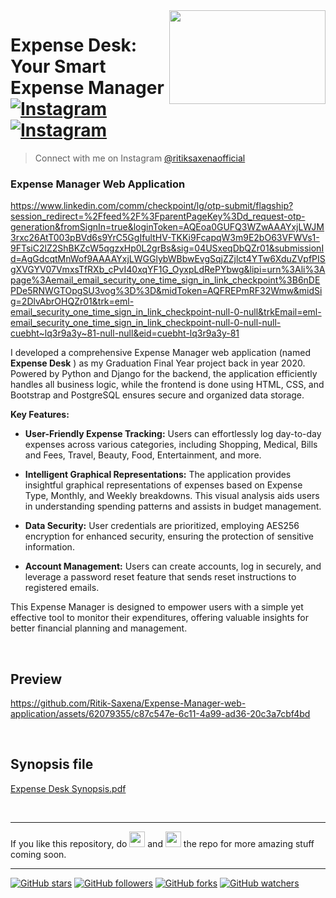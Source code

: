 <img src="https://github.com/Ritik-Saxena/Expense-Manager-web-application/assets/62079355/3644d5ff-b2e6-4f7a-89b0-347b48ed3592" align="right" style: height=150 width=250/>


# Expense Desk: Your Smart Expense Manager <br> [![Instagram](https://img.shields.io/twitter/url?label=%40ritiksaxenaofficial&logo=Instagram&style=social&url=https%3A%2F%2Fwww.instagram.com%2Fritiksaxenaofficial%2F)](https://www.instagram.com/ritiksaxenaofficial/)&nbsp;[![Instagram](https://img.shields.io/twitter/url?label=%40ultimateflutter&logo=Instagram&style=social&url=https%3A%2F%2Fwww.instagram.com%2Fultimateflutter%2F)](https://www.instagram.com/ultimateflutter/)
> Connect with me on Instagram <a href='https://www.instagram.com/ritiksaxenaofficial/'>@ritiksaxenaofficial</a>



### Expense Manager Web Application

https://www.linkedin.com/comm/checkpoint/lg/otp-submit/flagship?session_redirect=%2Ffeed%2F%3FparentPageKey%3Dd_request-otp-generation&fromSignIn=true&loginToken=AQEoa0GUFQ3WZwAAAYxjLWJM3rxc26AtT003pBVd6s9YrC5GgIfultHV-TKKi9FcapqW3m9E2bO63VFWVs1-9FTsiC2lZ2ShBKZcW5qgzxHp0L2grBs&sig=04USxeqDbQZr01&submissionId=AgGdcqtMnWof9AAAAYxjLWGGlybWBbwEvgSqjZZjlct4YTw6XduZVpfPISgXVGYV07VmxsTfRXb_cPvI40xqYF1G_OyxpLdRePYbwg&lipi=urn%3Ali%3Apage%3Aemail_email_security_one_time_sign_in_link_checkpoint%3B6nDEPDe5RNWGTOpgSU3vog%3D%3D&midToken=AQFREPmRF32Wmw&midSig=2DlvAbrOHQZr01&trk=eml-email_security_one_time_sign_in_link_checkpoint-null-0-null&trkEmail=eml-email_security_one_time_sign_in_link_checkpoint-null-0-null-null-cuebht~lq3r9a3y~81-null-null&eid=cuebht-lq3r9a3y-81

I developed a comprehensive Expense Manager web application (named **Expense Desk** ) as my Graduation Final Year project back in year 2020. Powered by Python and Django for the backend, the application efficiently handles all business logic, while the frontend is done using HTML, CSS, and Bootstrap and PostgreSQL ensures secure and organized data storage.

**Key Features:**
- **User-Friendly Expense Tracking:** Users can effortlessly log day-to-day expenses across various categories, including Shopping, Medical, Bills and Fees, Travel, Beauty, Food, Entertainment, and more.

- **Intelligent Graphical Representations:** The application provides insightful graphical representations of expenses based on Expense Type, Monthly, and Weekly breakdowns. This visual analysis aids users in understanding spending patterns and assists in budget management.

- **Data Security:** User credentials are prioritized, employing AES256 encryption for enhanced security, ensuring the protection of sensitive information.

- **Account Management:** Users can create accounts, log in securely, and leverage a password reset feature that sends reset instructions to registered emails.

This Expense Manager is designed to empower users with a simple yet effective tool to monitor their expenditures, offering valuable insights for better financial planning and management.

<br>

## Preview

https://github.com/Ritik-Saxena/Expense-Manager-web-application/assets/62079355/c87c547e-6c11-4a99-ad36-20c3a7cbf4bd

<br>

## Synopsis file

[Expense Desk Synopsis.pdf](https://github.com/Ritik-Saxena/Expense-Manager-web-application/files/13424180/Expense.Desk.Synopsis.pdf)

<br>

--- 
If you like this repository, do <img src="https://user-images.githubusercontent.com/62079355/200077014-f3e95bba-57a6-4c7a-b26a-212bf18e5162.png" width=25 height=25> and <img src="https://user-images.githubusercontent.com/62079355/220893415-ea2015e9-6df6-4de2-ab66-041a3f890be2.png" width=25 height=25> the repo for more amazing stuff coming soon.

---
[![GitHub stars](https://img.shields.io/github/stars/Ritik-Saxena/Expense-Manager-web-application?style=social)](https://github.com/Ritik-Saxena/Expense-Manager-web-application)
[![GitHub followers](https://img.shields.io/github/followers/Ritik-Saxena?style=social)](https://github.com/Ritik-Saxena?tab=followers)
[![GitHub forks](https://img.shields.io/github/forks/Ritik-Saxena/Expense-Manager-web-application?style=social)](https://github.com/Ritik-Saxena/Expense-Manager-web-application)
[![GitHub watchers](https://img.shields.io/github/watchers/Ritik-Saxena/Expense-Manager-web-application?style=social)](https://github.com/Ritik-Saxena/Expense-Manager-web-application)


